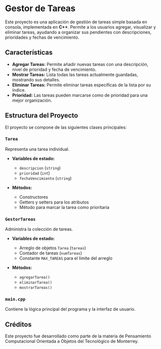 # Gestor de Tareas

Este proyecto es una aplicación de gestión de tareas simple basada en consola, implementada en **C++**. Permite a los usuarios agregar, visualizar y eliminar tareas, ayudando a organizar sus pendientes con descripciones, prioridades y fechas de vencimiento.

## Características

- **Agregar Tareas:** Permite añadir nuevas tareas con una descripción, nivel de prioridad y fecha de vencimiento.
- **Mostrar Tareas:** Lista todas las tareas actualmente guardadas, mostrando sus detalles.
- **Eliminar Tareas:** Permite eliminar tareas específicas de la lista por su índice.
- **Prioridad:** Las tareas pueden marcarse como de prioridad para una mejor organización.

## Estructura del Proyecto

El proyecto se compone de las siguientes clases principales:

### `Tarea`
Representa una tarea individual.

- **Variables de estado:**
  - `descripcion` (`string`)
  - `prioridad` (`int`)
  - `fechaVencimiento` (`string`)

- **Métodos:**
  - Constructores
  - Getters y setters para los atributos
  - Método para marcar la tarea como prioritaria

### `GestorTareas`
Administra la colección de tareas.

- **Variables de estado:**
  - Arreglo de objetos `Tarea` (`tareas`)
  - Contador de tareas (`numTareas`)
  - Constante `MAX_TAREAS` para el límite del arreglo

- **Métodos:**
  - `agregarTarea()`
  - `eliminarTarea()`
  - `mostrarTareas()`

### `main.cpp`
Contiene la lógica principal del programa y la interfaz de usuario.

## Créditos

Este proyecto fue desarrollado como parte de la materia de Pensamiento Computacional Orientada a Objetos del Tecnológico de Monterrey.
